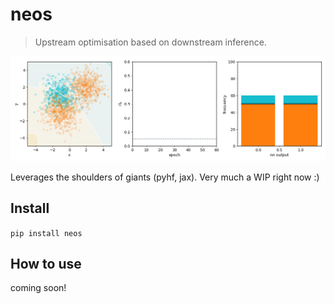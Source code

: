 # neos
> Upstream optimisation based on downstream inference.


![](training.gif)

Leverages the shoulders of giants (pyhf, jax). Very much a WIP right now :)

## Install

`pip install neos`

## How to use

coming soon!
